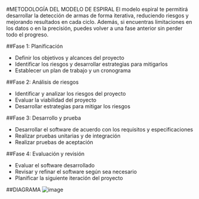 #METODOLOGÍA DEL MODELO DE ESPIRAL
El modelo espiral te permitirá desarrollar la detección de armas de forma iterativa, reduciendo riesgos y mejorando resultados en cada ciclo. Además, si encuentras limitaciones en los datos o en la precisión, puedes volver a una fase anterior sin perder todo el progreso.

##Fase 1: Planificación
- Definir los objetivos y alcances del proyecto
- Identificar los riesgos y desarrollar estrategias para mitigarlos
- Establecer un plan de trabajo y un cronograma

##Fase 2: Análisis de riesgos
- Identificar y analizar los riesgos del proyecto
- Evaluar la viabilidad del proyecto
- Desarrollar estrategias para mitigar los riesgos

##Fase 3: Desarrollo y prueba
- Desarrollar el software de acuerdo con los requisitos y especificaciones
- Realizar pruebas unitarias y de integración
- Realizar pruebas de aceptación

##Fase 4: Evaluación y revisión
- Evaluar el software desarrollado
- Revisar y refinar el software según sea necesario
- Planificar la siguiente iteración del proyecto
  
##DIAGRAMA
![image](https://github.com/user-attachments/assets/064283cc-7c13-4221-9771-a4433d4d5a06)
